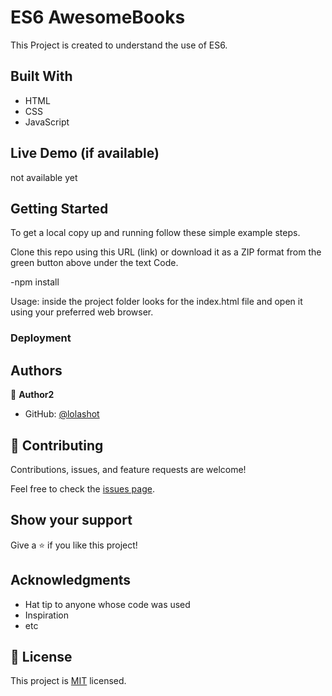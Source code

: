 # ES6 AwesomeBooks
 This Project is created to understand the use of ES6.

## Built With

- HTML
- CSS
- JavaScript

## Live Demo (if available)
not available yet


## Getting Started

To get a local copy up and running follow these simple example steps.

Clone this repo using this URL (link) or download it as a ZIP format from the green button above under the text Code.

-npm install 

Usage: inside the project folder looks for the index.html file and open it using your preferred web browser.

### Deployment


## Authors

👤 **Author2**

- GitHub: [@lolashot](https://github.com/lolashot)

## 🤝 Contributing

Contributions, issues, and feature requests are welcome!

Feel free to check the [issues page](../../issues/).

## Show your support

Give a ⭐️ if you like this project!

## Acknowledgments

- Hat tip to anyone whose code was used
- Inspiration
- etc

## 📝 License

This project is [MIT](./LICENSE) licensed.

